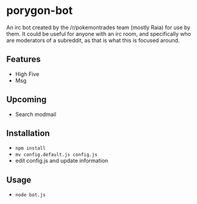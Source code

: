 # porygon-bot
An irc bot created by the /r/pokemontrades team (mostly Raia) for use by them. It could be useful for anyone with an irc room, and specifically who are moderators of a subreddit, as that is what this is focused around.

## Features
* High Five
* Msg

## Upcoming
* Search modmail


## Installation
* `npm install`
* `mv config.default.js config.js`
* edit config.js and update information

## Usage
* `node bot.js`
